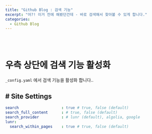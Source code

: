 ```yaml
---
title: "Github Blog : 검색 기능"
excerpt: "어?! 이거 전에 해봤던건데 - 바로 검색해서 찾아볼 수 있게 합니다."
categories:
  - Github Blog
---
```


<br>

<br>

# 우측 상단에 검색 기능 활성화

`_config.yaml` 에서 검색 기능을 활성화 합니다..

## # Site Settings

```yaml
search                   : true # true, false (default)
search_full_content      : # true, false (default)
search_provider          : # lunr (default), algolia, google
lunr:
  search_within_pages    : true # true, false (default)
```

<br>

<br>
